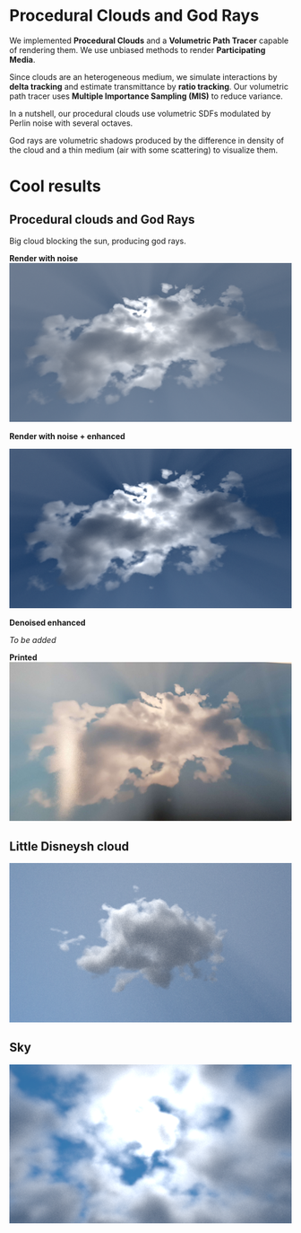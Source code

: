 # Procedural Clouds and God Rays
We implemented **Procedural Clouds** and a **Volumetric Path Tracer** capable of rendering them. We use unbiased methods to render **Participating Media**.

Since clouds are an heterogeneous medium, we simulate interactions by **delta tracking** and estimate transmittance by **ratio tracking**. Our volumetric path tracer uses **Multiple Importance Sampling (MIS)** to reduce variance.

In a nutshell, our procedural clouds use volumetric SDFs modulated by Perlin noise with several octaves.

God rays are volumetric shadows produced by the difference in density of the cloud and a thin medium (air with some scattering) to visualize them.

# Cool results
## Procedural clouds and God Rays
Big cloud blocking the sun, producing god rays.

**Render with noise**
![Render with noise](doc/god_rays.png "Render with noise")

**Render with noise + enhanced**

![Render with noise enhanced](doc/god_rays_enhanced.png "Render with noise enhanced")

**Denoised enhanced**

*To be added*

**Printed**
![Printed](doc/printed.jpg "Printed")

## Little Disneysh cloud
![Small cloud](doc/small_cloud.png "Small cloud")

## Sky
![Sky](doc/sky.png "Sky")